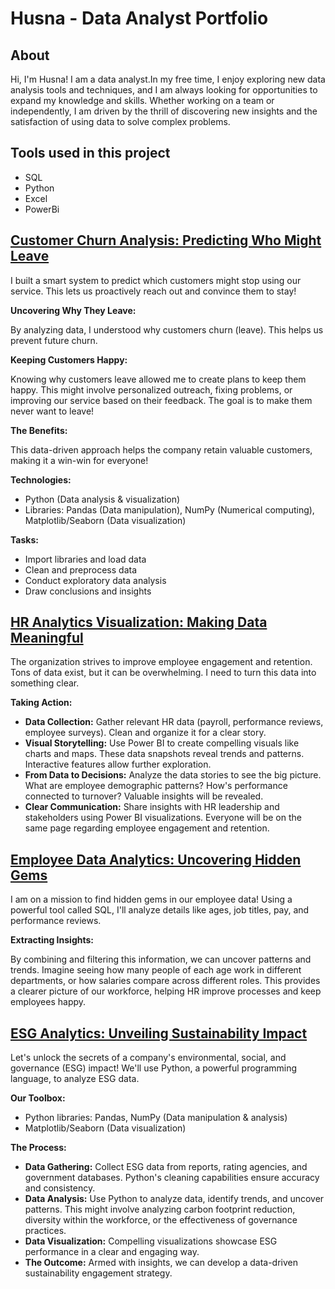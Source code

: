 # Husna - Data Analyst Portfolio
## About
Hi, I'm Husna! I am a data analyst.In my free time, I enjoy exploring new data analysis tools and techniques, and I am always looking for opportunities to expand my knowledge and skills. Whether working on a team or independently, I am driven by the thrill of discovering new insights and the satisfaction of using data to solve complex problems.

## Tools used in this project
- SQL
- Python
- Excel
- PowerBi
  
## [Customer Churn Analysis: Predicting Who Might Leave](https://github.com/Husna426/Project/blob/main/customer%20churn%20records.ipynb)

 I built a smart system to predict which customers might stop using our service. This lets us proactively reach out and convince them to stay!

**Uncovering Why They Leave:**

By analyzing data, I understood why customers churn (leave). This helps us prevent future churn.

**Keeping Customers Happy:**

Knowing why customers leave allowed me to create plans to keep them happy. This might involve personalized outreach, fixing problems, or improving our service based on their feedback. The goal is to make them never want to leave!

**The Benefits:**

This data-driven approach helps the company retain valuable customers, making it a win-win for everyone!

**Technologies:**

- Python (Data analysis & visualization)
- Libraries: Pandas (Data manipulation), NumPy (Numerical computing), Matplotlib/Seaborn (Data visualization)

**Tasks:**

- Import libraries and load data
- Clean and preprocess data
- Conduct exploratory data analysis
- Draw conclusions and insights

## [HR Analytics Visualization: Making Data Meaningful](https://github.com/Husna426/Project/blame/main/HR%20Analytics.pbix)

The organization strives to improve employee engagement and retention. Tons of data exist, but it can be overwhelming. I need to turn this data into something clear.

**Taking Action:**

- **Data Collection:** Gather relevant HR data (payroll, performance reviews, employee surveys). Clean and organize it for a clear story.
- **Visual Storytelling:** Use Power BI to create compelling visuals like charts and maps. These data snapshots reveal trends and patterns. Interactive features allow further exploration.
- **From Data to Decisions:** Analyze the data stories to see the big picture. What are employee demographic patterns? How's performance connected to turnover? Valuable insights will be revealed.
- **Clear Communication:** Share insights with HR leadership and stakeholders using Power BI visualizations. Everyone will be on the same page regarding employee engagement and retention.

## [Employee Data Analytics: Uncovering Hidden Gems](https://github.com/Husna426/Project/blob/main/HR%20data%20query.sql)

I am on a mission to find hidden gems in our employee data! Using a powerful tool called SQL, I'll analyze details like ages, job titles, pay, and performance reviews.

**Extracting Insights:**

By combining and filtering this information, we can uncover patterns and trends. Imagine seeing how many people of each age work in different departments, or how salaries compare across different roles. This provides a clearer picture of our workforce, helping HR improve processes and keep employees happy.

## [ESG Analytics: Unveiling Sustainability Impact](https://github.com/Husna426/Project/blob/main/ESG%20data%20analytics%20project%20(3).ipynb)

Let's unlock the secrets of a company's environmental, social, and governance (ESG) impact! We'll use Python, a powerful programming language, to analyze ESG data.

**Our Toolbox:**

- Python libraries: Pandas, NumPy (Data manipulation & analysis)
- Matplotlib/Seaborn (Data visualization)

**The Process:**

- **Data Gathering:** Collect ESG data from reports, rating agencies, and government databases. Python's cleaning capabilities ensure accuracy and consistency.
- **Data Analysis:** Use Python to analyze data, identify trends, and uncover patterns. This might involve analyzing carbon footprint reduction, diversity within the workforce, or the effectiveness of governance practices.
- **Data Visualization:** Compelling visualizations showcase ESG performance in a clear and engaging way.
- **The Outcome:** Armed with insights, we can develop a data-driven sustainability engagement strategy.
